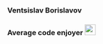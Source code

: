 ### Ventsislav Borislavov

### Average code enjoyer <img src="https://user-images.githubusercontent.com/64546764/141463588-c5b393a9-7c5f-443f-8207-1c6138490de7.png" style="width: 25px; height: 25px;"/>

<!--
**VentsislavBorislavov/VentsislavBorislavov** is a ✨ _special_ ✨ repository because its `README.md` (this file) appears on your GitHub profile.

Here are some ideas to get you started:

- 🔭 I’m currently working on ...
- 🌱 I’m currently learning ...
- 👯 I’m looking to collaborate on ...
- 🤔 I’m looking for help with ...
- 💬 Ask me about ...
- 📫 How to reach me: ...
- 😄 Pronouns: ...
- ⚡ Fun fact: ...
-->
